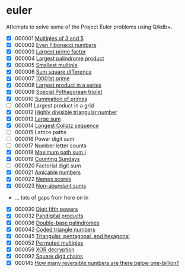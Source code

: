 # euler

Attempts to solve some of the Project Euler problems using Q/kdb+.

 - [x] 000001 [Multiples of 3 and 5](q/00001.q)
 - [x] 000002 [Even Fibonacci numbers](q/00002.q)
 - [x] 000003 [Largest prime factor](q/00003.q)
 - [x] 000004 [Largest palindrome product](q/00004.q)
 - [x] 000005 [Smallest multiple](q/00005.q)
 - [x] 000006 [Sum square difference](q/00006.q)
 - [x] 000007 [10001st prime](q/00007.q)
 - [x] 000008 [Largest product in a series](q/00008.q)
 - [x] 000009 [Special Pythagorean triplet](q/00009.q)
 - [x] 000010 [Summation of primes](q/00010.q)
 - [ ] 000011 Largest product in a grid
 - [x] 000012 [Highly divisible triangular number](q/00012.q)
 - [x] 000013 [Large sum](q/00013.q)
 - [x] 000014 [Longest Collatz sequence](q/00014.q)
 - [ ] 000015 Lattice paths
 - [ ] 000016 Power digit sum
 - [ ] 000017 Number letter counts
 - [x] 000018 [Maximum path sum I](q/00018.q)
 - [x] 000019 [Counting Sundays](q/00019.q)
 - [ ] 000020 Factorial digit sum
 - [x] 000021 [Amicable numbers](q/00021.q)
 - [x] 000022 [Names scores](q/00022.q)
 - [x] 000023 [Non-abundant sums](q/00023.q)
 - ... lots of gaps from here on in
 - [x] 000030 [Digit fifth powers](q/00030.q)
 - [x] 000032 [Pandigital products](q/00032.q)
 - [x] 000036 [Double-base palindromes](q/00036.q)
 - [x] 000042 [Coded triangle numbers](q/00042.q)
 - [x] 000045 [Triangular, pentagonal, and hexagonal](q/00045.q)
 - [x] 000052 [Permuted multiples](q/00052.q)
 - [x] 000059 [XOR decryption](q/00059.q)
 - [x] 000092 [Square digit chains](q/00092.q)
 - [x] 000145 [How many reversible numbers are there below one-billion?](q/00145.q)
